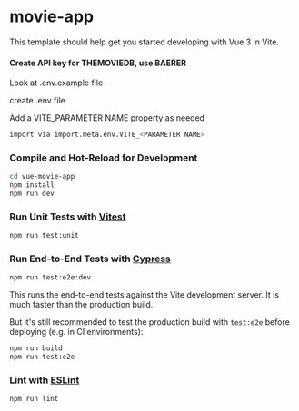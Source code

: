 # movie-app

This template should help get you started developing with Vue 3 in Vite.


#### Create API key for THEMOVIEDB, use BAERER

Look at .env.example file

create .env file 

Add a VITE_PARAMETER NAME property as needed

```sh
import via import.meta.env.VITE_<PARAMETER NAME>
```


### Compile and Hot-Reload for Development

```sh
cd vue-movie-app
npm install
npm run dev
```

### Run Unit Tests with [Vitest](https://vitest.dev/)

```sh
npm run test:unit
```

### Run End-to-End Tests with [Cypress](https://www.cypress.io/)

```sh
npm run test:e2e:dev
```

This runs the end-to-end tests against the Vite development server.
It is much faster than the production build.

But it's still recommended to test the production build with `test:e2e` before deploying (e.g. in CI environments):

```sh
npm run build
npm run test:e2e
```

### Lint with [ESLint](https://eslint.org/)

```sh
npm run lint
```
